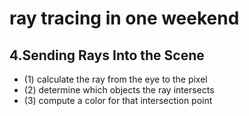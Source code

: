 # ray tracing in one weekend

## 4.Sending Rays Into the Scene
- (1) calculate the ray from the eye to the pixel
- (2) determine which objects the ray intersects
- (3) compute a color for that intersection point